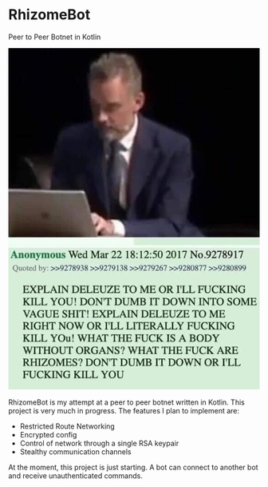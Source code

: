 # RhizomeBot

Peer to Peer Botnet in Kotlin

<p align="center"><img src="rhizome.jpg"></p>

RhizomeBot is my attempt at a peer to peer botnet written in Kotlin. This project is very much in progress. The features I plan to implement are:

- Restricted Route Networking
- Encrypted config
- Control of network through a single RSA keypair
- Stealthy communication channels

At the moment, this project is just starting. A bot can connect to another bot and receive unauthenticated commands. 
